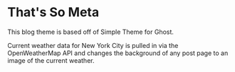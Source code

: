 # That's So Meta

This blog theme is based off of Simple Theme for Ghost. 

Current weather data for New York City is pulled in via the OpenWeatherMap API and changes the background of any post page to an image of the current weather.
